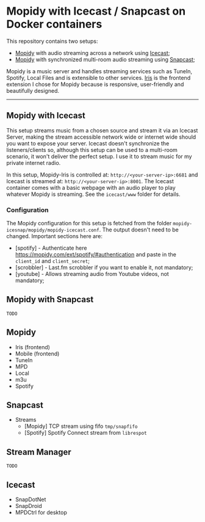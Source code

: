 # Mopidy with Icecast / Snapcast on Docker containers

This repository contains two setups:

- [Mopidy](https://github.com/mopidy/mopidy) with audio streaming across a network using [Icecast](https://gitlab.xiph.org/xiph/icecast-server/);
- [Mopidy](https://github.com/mopidy/mopidy) with synchronized multi-room audio streaming using [Snapcast](https://github.com/badaix/snapcast);

Mopidy is a music server and handles streaming services such as TuneIn, Spotify, Local Files and is extensible to other services. [Iris](https://github.com/jaedb/Iris) is the frontend extension I chose for Mopidy because is responsive, user-friendly and beautifully designed.

---

## Mopidy with Icecast

This setup streams music from a chosen source and stream it via an Icecast Server, making the stream accessible network wide or internet wide should you want to expose your server. Icecast doesn't synchronize the listeners/clients so, although this setup can be used to a multi-room scenario, it won't deliver the perfect setup. I use it to stream music for my private internet radio.

In this setup, Mopidy-Iris is controlled at: `http://<your-server-ip>:6681` and Icecast is streamed at: `http://<your-server-ip>:8001`. The Icecast container comes with a basic webpage with an audio player to play whatever Mopidy is streaming. See the `icecast/www` folder for details. 

### Configuration

The Mopidy configuration for this setup is fetched from the folder `mopidy-icesnap/mopidy/mopidy-icecast.conf`. The output doesn't need to be changed. Important sections here are:

- [spotify] - Authenticate here https://mopidy.com/ext/spotify/#authentication and paste in the `client_id` and `client_secret`;
- [scrobbler] - Last.fm scrobbler if you want to enable it, not mandatory;
- [youtube] - Allows streaming audio from Youtube videos, not mandatory;

## Mopidy with Snapcast

`TODO`

## Mopidy

- Iris (frontend)
- Mobile (frontend)
- TuneIn
- MPD
- Local
- m3u
- Spotify

## Snapcast

- Streams
    - [Mopidy] TCP stream using fifo `tmp/snapfifo`
    - [Spotify] Spotify Connect stream from `librespot`

## Stream Manager

`TODO`

## Icecast

- SnapDotNet
- SnapDroid
- MPDCtrl for desktop
